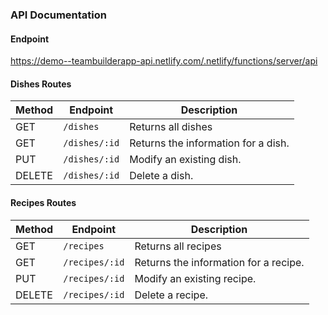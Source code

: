 ### API Documentation

#### Endpoint
https://demo--teambuilderapp-api.netlify.com/.netlify/functions/server/api

#### Dishes Routes

| Method | Endpoint                        | Description                                        |
|--------|---------------------------------|----------------------------------------------------|
| GET    | `/dishes`         | Returns all dishes       |
| GET    | `/dishes/:id`         | Returns the information for a dish.       |
| PUT    | `/dishes/:id`         | Modify an existing dish.                   |
| DELETE | `/dishes/:id`         | Delete a dish.                            |

#### Recipes Routes

| Method | Endpoint                        | Description                                        |
|--------|---------------------------------|----------------------------------------------------|
| GET    | `/recipes`         | Returns all recipes       |
| GET    | `/recipes/:id`         | Returns the information for a recipe.       |
| PUT    | `/recipes/:id`         | Modify an existing recipe.                   |
| DELETE | `/recipes/:id`         | Delete a recipe.                            |                           |

